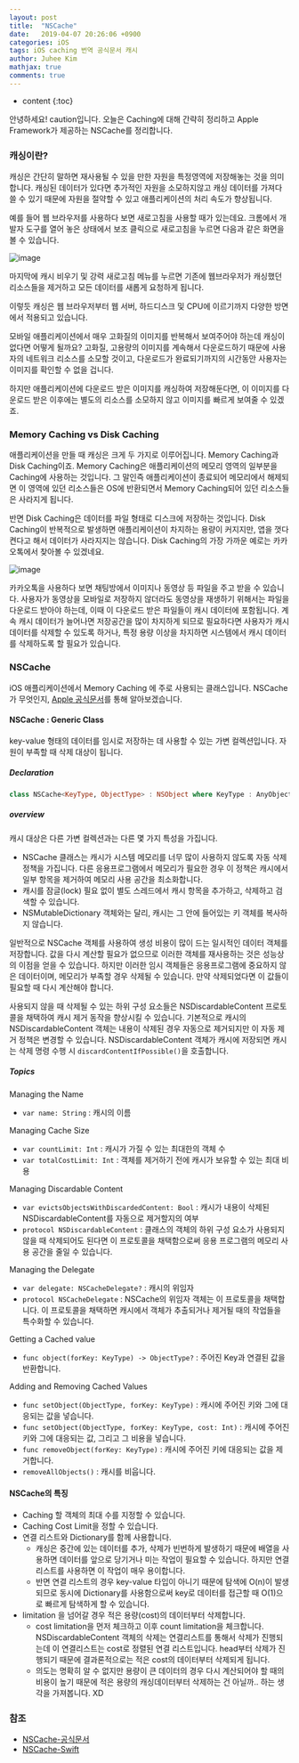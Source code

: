```yaml
---
layout: post
title:  "NSCache"
date:   2019-04-07 20:26:06 +0900
categories: iOS
tags: iOS caching 번역 공식문서 캐시
author: Juhee Kim
mathjax: true
comments: true
---
```


* content
{:toc}

안녕하세요! caution입니다.
오늘은 Caching에 대해 간략히 정리하고 Apple Framework가 제공하는 NSCache를 정리합니다.

### 캐싱이란?
 캐싱은 간단히 말하면 재사용될 수 있을 만한 자원을 특정영역에 저장해놓는 것을 의미합니다. 캐싱된 데이터가 있다면 추가적인 자원을 소모하지않고 캐싱 데이터를 가져다 쓸 수 있기 때문에 자원을 절약할 수 있고 애플리케이션의 처리 속도가 향상됩니다.

예를 들어 웹 브라우저를 사용하다 보면 새로고침을 사용할 때가 있는데요. 크롬에서 개발자 도구를 열어 놓은 상태에서 보조 클릭으로 새로고침을 누르면 다음과 같은 화면을 볼 수 있습니다.

 ![image](../images/image-nscache-01.png)

마지막에 캐시 비우기 및 강력 새로고침 메뉴를 누르면 기존에 웹브라우저가 캐싱했던 리소스들을 제거하고 모든 데이터를 새롭게 요청하게 됩니다.

이렇듯 캐싱은 웹 브라우저부터 웹 서버, 하드디스크 및 CPU에 이르기까지 다양한 방면에서 적용되고 있습니다.

모바일 애플리케이션에서 매우 고화질의 이미지를 반복해서 보여주어야 하는데 캐싱이 없다면 어떻게 될까요? 고화질, 고용량의 이미지를 계속해서 다운로드하기 때문에 사용자의 네트워크 리소스를 소모할 것이고, 다운로드가 완료되기까지의 시간동안 사용자는 이미지를 확인할 수 없을 겁니다.

하지만 애플리케이션에 다운로드 받은 이미지를 캐싱하여 저장해둔다면, 이 이미지를 다운로드 받은 이후에는 별도의 리소스를 소모하지 않고 이미지를 빠르게 보여줄 수 있겠죠.

### Memory Caching vs Disk Caching
애플리케이션을 만들 때 캐싱은 크게 두 가지로 이루어집니다. Memory Caching과 Disk Caching이죠. Memory Caching은 애플리케이션의 메모리 영역의 일부분을 Caching에 사용하는 것입니다. 그 말인즉 애플리케이션이 종료되어 메모리에서 해제되면 이 영역에 있던 리소스들은 OS에 반환되면서 Memory Caching되어 있던 리소스들은 사라지게 됩니다.

반면 Disk Caching은 데이터를 파일 형태로 디스크에 저장하는 것입니다. Disk Caching이 반복적으로 발생하면 애플리케이션이 차지하는 용량이 커지지만, 앱을 껏다 켠다고 해서 데이터가 사라지지는 않습니다. Disk Caching의 가장 가까운 예로는 카카오톡에서 찾아볼 수 있겠네요.

![image](../images/KakaoTalk_Photo_2019-04-07-20-29-12.png)

카카오톡을 사용하다 보면 채팅방에서 이미지나 동영상 등 파일을 주고 받을 수 있습니다. 사용자가 동영상을 모바일로 저장하지 않더라도 동영상을 재생하기 위해서는 파일을 다운로드 받아야 하는데, 이때 이 다운로드 받은 파일들이 캐시 데이터에 포함됩니다. 계속 캐시 데이터가 늘어나면 저장공간을 많이 차지하게 되므로 필요하다면 사용자가 캐시 데이터를 삭제할 수 있도록 하거나, 특정 용량 이상을 차지하면 시스템에서 캐시 데이터를 삭제하도록 할 필요가 있습니다.

### NSCache
iOS 애플리케이션에서 Memory Caching 에 주로 사용되는 클래스입니다. NSCache가 무엇인지, [Apple 공식문서](https://developer.apple.com/documentation/foundation/nscache)를 통해 알아보겠습니다.

#### NSCache : Generic Class
key-value 형태의 데이터를 임시로 저장하는 데 사용할 수 있는 가변 컬렉션입니다. 자원이 부족할 때 삭제 대상이 됩니다.
##### Declaration
```swift
class NSCache<KeyType, ObjectType> : NSObject where KeyType : AnyObject, ObjectType : AnyObject
```
##### overview
캐시 대상은 다른 가변 컬렉션과는 다른 몇 가지 특성을 가집니다.
* NSCache 클래스는 캐시가 시스템 메모리를 너무 많이 사용하지 않도록 자동 삭제 정책을 가집니다. 다른 응용프로그램에서 메모리가 필요한 경우 이 정책은 캐시에서 일부 항목을 제거하여 메모리 사용 공간을 최소화합니다.
* 캐시를 잠글(lock) 필요 없이 별도 스레드에서 캐시 항목을 추가하고, 삭제하고 검색할 수 있습니다.
* NSMutableDictionary 객체와는 달리, 캐시는 그 안에 들어있는 키 객체를 복사하지 않습니다.

일반적으로 NSCache 객체를 사용하여 생성 비용이 많이 드는 일시적인 데이터 객체를 저장합니다. 값을 다시 계산할 필요가 없으므로 이러한 객체를 재사용하는 것은 성능상의 이점을 얻을 수 있습니다. 하지만 이러한 임시 객체들은 응용프로그램에 중요하지 않은 데이터이며, 메모리가 부족할 경우 삭제될 수 있습니다. 만약 삭제되었다면 이 값들이 필요할 때 다시 계산해야 합니다.

사용되지 않을 때 삭제될 수 있는 하위 구성 요소들은 NSDiscardableContent 프로토콜을 채택하여 캐시 제거 동작을 향상시킬 수 있습니다. 기본적으로 캐시의 NSDiscardableContent 객체는 내용이 삭제된 경우 자동으로 제거되지만 이 자동 제거 정책은 변경할 수 있습니다. NSDiscardableContent 객체가 캐시에 저장되면 캐시는 삭제 명령 수행 시 ```discardContentIfPossible()```을 호출합니다.
##### Topics
Managing the Name
* ```var name: String``` : 캐시의 이름

Managing Cache Size
* ```var countLimit: Int``` : 캐시가 가질 수 있는 최대한의 객체 수
* ```var totalCostLimit: Int``` : 객체를 제거하기 전에 캐시가 보유할 수 있는 최대 비용

Managing Discardable Content
* ```var evictsObjectsWithDiscardedContent: Bool``` : 캐시가 내용이 삭제된 NSDiscardableContent를 자동으로 제거할지의 여부
* ```protocol NSDiscardableContent``` : 클래스의 객체의 하위 구성 요소가 사용되지 않을 때 삭제되어도 된다면 이 프로토콜을 채택함으로써 응용 프로그램의 메모리 사용 공간을 줄일 수 있습니다.

Managing the Delegate
* ```var delegate: NSCacheDelegate?``` : 캐시의 위임자
* ```protocol NSCacheDelegate``` : NSCache의 위임자 객체는 이 프로토콜을 채택합니다. 이 프로토콜을 채택하면 캐시에서 객체가 추출되거나 제거될 때의 작업들을 특수화할 수 있습니다.

Getting a Cached value
* ```func object(forKey: KeyType) -> ObjectType?``` : 주어진 Key과 연결된 값을 반환합니다.

Adding and Removing Cached Values
* ```func setObject(ObjectType, forKey: KeyType)``` : 캐시에 주어진 키와 그에 대응되는 값을 넣습니다.
* ```func setObject(ObjectType, forKey: KeyType, cost: Int)``` : 캐시에 주어진 키와 그에 대응되는 값, 그리고 그 비용을 넣습니다.
* ```func removeObject(forKey: KeyType)``` : 캐시에 주어진 키에 대응되는 값을 제거합니다.
* ```removeAllObjects()``` : 캐시를 비웁니다.

#### NSCache의 특징
* Caching 할 객체의 최대 수를 지정할 수 있습니다.
* Caching Cost Limit을 정할 수 있습니다.
* 연결 리스트와 Dictionary를 함께 사용합니다.
  * 캐싱은 중간에 있는 데이터를 추가, 삭제가 빈번하게 발생하기 때문에 배열을 사용하면 데이터를 앞으로 당기거나 미는 작업이 필요할 수 있습니다. 하지만 연결리스트를 사용하면 이 작업이 매우 용이합니다.
  * 반면 연결 리스트의 경우 key-value 타입이 아니기 때문에 탐색에 O(n)이 발생되므로 동시에 Dictionary를 사용함으로써 key로 데이터를 접근할 때 O(1)으로 빠르게 탐색하게 할 수 있습니다.
* limitation 을 넘어갈 경우 적은 용량(cost)의 데이터부터 삭제합니다.
  * cost limitation을 먼저 체크하고 이후 count limitation을 체크합니다. NSDiscardableContent 객체의 삭제는 연결리스트를 통해서 삭제가 진행되는데 이 연결리스트는 cost로 정렬된 연결 리스트입니다. head부터 삭제가 진행되기 때문에 결과론적으로는 적은 cost의 데이터부터 삭제되게 됩니다.
  * 의도는 명확히 알 수 없지만 용량이 큰 데이터의 경우 다시 계산되어야 할 때의 비용이 높기 때문에 적은 용량의 캐싱데이터부터 삭제하는 건 아닐까.. 하는 생각을 가져봅니다. XD

### 참조
* [NSCache-공식문서](https://developer.apple.com/documentation/foundation/nscache)
* [NSCache-Swift](https://github.com/apple/swift-corelibs-foundation/blob/master/Foundation/NSCache.swift)
